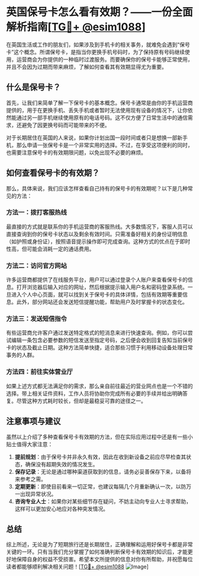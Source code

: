 # 英国保号卡怎么看有效期？——一份全面解析指南[[TG💪+ @esim1088](https://t.me/s/esim1088)]

在英国生活或工作的朋友们，如果涉及到手机卡的相关事务，就难免会遇到“保号卡”这个概念。所谓保号卡，是指当你更换手机号码时，为了保持原有号码继续使用，运营商会为你提供的一种临时过渡服务。而要确保你的保号卡能够正常使用，并且不会因为过期而带来麻烦，了解如何查看其有效期显得尤为重要。

## 什么是保号卡？

首先，让我们来简单了解一下保号卡的基本概念。保号卡通常是由你的手机运营商提供的，用于在更换手机、丢失手机或者暂时无法使用现有设备的情况下，让你依然能通过另一部手机继续使用原有的电话号码。这不仅方便了日常生活中的通信需求，还避免了因更换号码而可能带来的不便。

对于长期居住在英国的人来说，如果你计划出国一段时间或者只是想换一部新手机，那么申请一张保号卡是一个非常实用的选择。不过，在享受这项便利的同时，也需要注意保号卡的有效期限问题，以免出现不必要的麻烦。

## 如何查看保号卡的有效期？

那么，具体来说，我们应该怎样查看自己持有的保号卡的有效期呢？以下是几种常见的方法：

### 方法一：拨打客服热线

最直接的方式就是联系你的手机运营商的客服热线。大多数情况下，客服人员可以直接查询到你的保号卡状态以及剩余有效时间。只需准备好相关的身份证明信息（如护照或身份证），按照语音提示操作即可完成查询。这种方式的优点在于即时性高，但可能会消耗一定的通话费用。

### 方法二：访问官方网站

许多运营商都提供了在线服务平台，用户可以通过登录个人账户来查看保号卡的信息。打开浏览器后输入对应的网址，然后根据提示输入用户名和密码登录系统。一旦进入个人中心页面，就可以找到关于保号卡的具体详情，包括有效期等重要信息。此外，部分网站还会发送短信提醒功能，帮助用户及时掌握卡的状态变化。

### 方法三：发送短信指令

有些运营商允许客户通过发送特定格式的短消息来进行快速查询。例如，你可以尝试编辑一条包含必要参数的短信发送至指定号码，之后便会收到回复告知当前保号卡的状态及截止日期。这种方法简单快捷，适合那些习惯于利用移动设备处理日常事务的人群。

### 方法四：前往实体营业厅

如果上述方式都无法满足你的需求，那么亲自前往最近的营业网点也是一个不错的选择。带上相关证件资料，工作人员将协助你完成所有必要的手续并给出明确答复。尽管这种方式耗时较长，但却是最稳妥可靠的途径之一。

## 注意事项与建议

虽然以上介绍了多种查看保号卡有效期的方法，但在实际应用过程中还是有一些小贴士值得大家注意：

1. **提前规划**：由于保号卡并非永久有效，因此在收到新设备之前应尽早检查其状态，确保没有超期失效的情况发生。
2. **保存记录**：无论是通过哪种渠道获取到的信息，请务必妥善保存下来，以备将来参考之需。
3. **定期更新**：即使目前看来一切正常，也建议每隔几个月重新确认一次，以防万一出现异常状况。
4. **咨询专业人士**：如果你对某些细节存在疑问，不妨主动向专业人士寻求帮助，这样可以更加安心地应对各种突发情况。

## 总结

综上所述，无论是为了短期旅行还是长期居住，正确理解和运用好保号卡都是非常关键的一环。只有当我们充分掌握了如何准确判断保号卡有效期的知识后，才能更好地保障自身的权益不受损害。希望本文所提供的信息对你有所帮助，并祝愿每位读者都能够顺利解决相关问题！[[TG💪+ @esim1088](https://t.me/s/esim1088) ![Image](https://i.postimg.cc/4NQfJmqS/Snipaste-2025-05-13-00-14-12.png)]